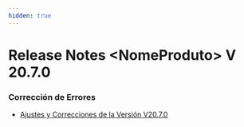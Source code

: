 ```yaml
---
hidden: true
---
```


# Release Notes \<NomeProduto> V 20.7.0

### **Corrección de Errores**

* [Ajustes y Correcciones de la Versión V20.7.0](ajustes-y-correcciones-de-la-version-v20.7.0.md)
